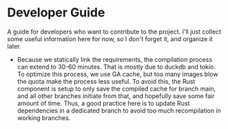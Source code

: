 # Developer Guide

A guide for developers who want to contribute to the project.
I'll just collect some useful information here for now, so I don't forget it, and organize it later.

- Because we statically link the requirements, the compilation process can
  extend to 30-60 minutes. That is mostly due to duckdb and tokio. To
  optimize this process, we use GA cache, but too many images blow the quota
  make the process less useful. To avoid this, the Rust component is setup
  to only save the compiled cache for branch main, and all other branches
  initiate from that, and hopefully save some fair amount of time. Thus,
  a good practice here is to update Rust dependencies in a dedicated branch
  to avoid too much recompilation in working branches.
